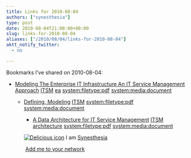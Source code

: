 ```yaml
---
title: Links for 2010-08-04
authors: ["synesthesia"]
type: post
date: 2010-08-04T21:00:00+00:00
slug: links-for-2010-08-04 
aliases: ["/2010/08/04/links-for-2010-08-04"]
aktt_notify_twitter:
  - no

---
```

Bookmarks I&#8217;ve shared on 2010-08-04:

  * [Modeling The Enterprise IT Infrastructure An IT Service Management Approach][1] 
    [ITSM][2] [ea][3] [system:filetype:pdf][4] [system:media:document][5] </li> 
    
      * [Defining, Modeling][6] 
        [ITSM][2] [system:filetype:pdf][4] [system:media:document][5] </li> 
        
          * [A Data Architecture for IT Service Management][7] 
            [ITSM][2] [architecture][8] [system:filetype:pdf][4] [system:media:document][5] </li> </ul> 
            
            <p class="deliciouslink">
              <a href="https://del.icio.us/synesthesia" title="See all my bookmarks on del.icio.us"><img src="https://www.synesthesia.co.uk/images/deliciousicon.jpg" alt="Delicious icon" /></a>&nbsp;I am <a href="https://del.icio.us/synesthesia" title="See all my bookmarks on del.icio.us">Synesthesia</a>
            </p>
            
            <p class="deliciouslink">
              <a href="https://del.icio.us/network?add=synesthesia" title="Add me to your del.icio.us network"><img src="https://www.synesthesia.co.uk/images/add.gif" alt="" /></a>&nbsp;<a href="https://del.icio.us/network?add=synesthesia" title="Add me to your del.icio.us network">Add me to your network</a>
            </p>

 [1]: https://www.itsmwatch.com/img/cfgv1.2.pdf
 [2]: https://delicious.com/synesthesia/ITSM
 [3]: https://delicious.com/synesthesia/ea
 [4]: https://delicious.com/synesthesia/system%3Afiletype%3Apdf
 [5]: https://delicious.com/synesthesia/system%3Amedia%3Adocument
 [6]: https://www.pinkelephant.com/DocumentLibrary/UploadedContents/PinkLinkArticles/Defining%20Modeling%20and%20Costing%20IT%20Services%20-%20Final.pdf
 [7]: https://erp4it.typepad.com/erp4it/files/a_data_architecture_for_it_service_management.pdf
 [8]: https://delicious.com/synesthesia/architecture